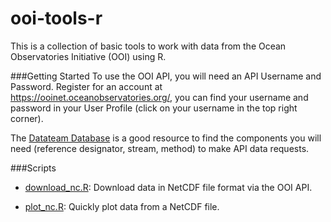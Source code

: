 # ooi-tools-r
This is a collection of basic tools to work with data from the Ocean Observatories Initiative (OOI) using R.

###Getting Started
To use the OOI API, you will need an API Username and Password. Register for an account at https://ooinet.oceanobservatories.org/, you can find your username and password in your User Profile (click on your username in the top right corner).

The [Datateam Database](http://ooi.visualocean.net/) is a good resource to find the components you will need (reference designator, stream, method) to make API data requests.

###Scripts
- [download_nc.R](https://github.com/lgarzio/ooi-tools-r/blob/master/scripts/download_nc.R): Download data in NetCDF file format via the OOI API.

- [plot_nc.R](https://github.com/lgarzio/ooi-tools-r/blob/master/scripts/plot_nc.R): Quickly plot data from a NetCDF file.